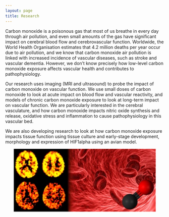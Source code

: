```yaml
---
layout: page
title: Research
---
```


Carbon monoxide is a poisonous gas that most of us breathe in every day through air pollution, and even small amounts of the gas have significant impact on cerebral blood flow and cerebrovascular function. Worldwide, the World Health Organisation estimates that 4.2 million deaths per year occur due to air pollution, and we know that carbon monoxide air pollution is linked with increased incidence of vascular diseases, such as stroke and vascular dementia. However, we don’t know precisely how low-level carbon monoxide exposure affects vascular health and contributes to pathophysiology. 

Our research uses imaging (MRI and ultrasound) to probe the impact of carbon monoxide on vascular function. We use small doses of carbon monoxide to look at acute impact on blood flow and vascular reactivity, and models of chronic carbon monoxide exposure to look at long-term impact on vascular function. We are particularly interested in the cerebral vasculature, and how carbon monoxide impacts nitric oxide synthesis and release, oxidative stress and inflammation to cause pathophysiology in this vascular bed. 

We are also developing research to look at how carbon monoxide exposure impacts tissue function using tissue culture and early-stage development, morphology and expression of HIF1alpha using an avian model. 

<p align="center">
<img src="/assets/herigstad_research.jpg" alt="Research" align="middle" style="width: 450px;"/>
</p>
